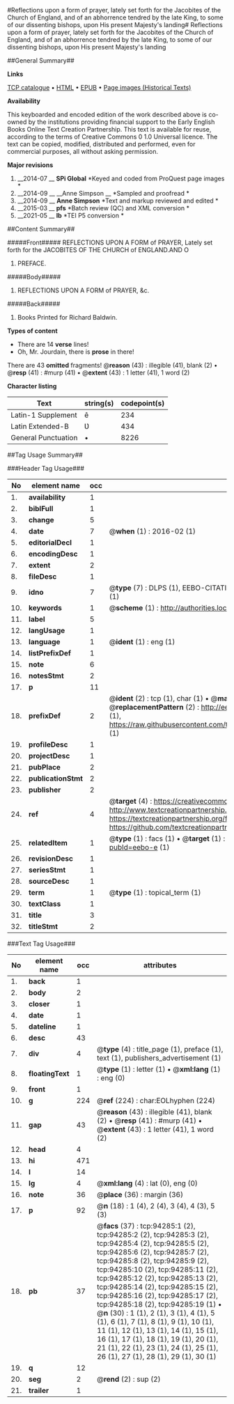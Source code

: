 #Reflections upon a form of prayer, lately set forth for the Jacobites of the Church of England, and of an abhorrence tendred by the late King, to some of our dissenting bishops, upon His present Majesty's landing#
Reflections upon a form of prayer, lately set forth for the Jacobites of the Church of England, and of an abhorrence tendred by the late King, to some of our dissenting bishops, upon His present Majesty's landing

##General Summary##

**Links**

[TCP catalogue](http://www.ota.ox.ac.uk/tcp/)  • 
[HTML](http://tei.it.ox.ac.uk/tcp/Texts-HTML/free/A58/A58370.html)  • 
[EPUB](http://tei.it.ox.ac.uk/tcp/Texts-EPUB/free/A58/A58370.epub) • 
[Page images (Historical Texts)](https://historicaltexts.jisc.ac.uk/eebo-12827338e)

**Availability**

This keyboarded and encoded edition of the work described above is co-owned by the
    institutions providing financial support to the Early English Books Online Text Creation
    Partnership. This text is available for reuse, according to the terms of  Creative Commons 0 1.0 Universal
    licence. The text can be copied, modified, distributed and performed, even for commercial
    purposes, all without asking permission.

**Major revisions**

1. __2014-07 __ __SPi Global__ *Keyed and coded from ProQuest page images *
1. __2014-09 __ __Anne Simpson __ *Sampled and proofread *
1. __2014-09 __ __Anne Simpson__ *Text and markup reviewed and edited *
1. __2015-03 __ __pfs__ *Batch review (QC) and XML conversion *
1. __2021-05 __ __lb__ *TEI P5 conversion *

##Content Summary##

#####Front#####
REFLECTIONS UPON A FORM of PRAYER, Lately set forth for the JACOBITES OF THE CHURCH of ENGLAND.AND O
1. PREFACE.

#####Body#####

1. REFLECTIONS UPON A FORM of PRAYER, &c.

#####Back#####

1. Books Printed for Richard Baldwin.

**Types of content**

  * There are 14 **verse** lines!
  * Oh, Mr. Jourdain, there is **prose** in there!

There are 43 **omitted** fragments! 
 @__reason__ (43) : illegible (41), blank (2)  •  @__resp__ (41) : #murp (41)  •  @__extent__ (43) : 1 letter (41), 1 word (2)

**Character listing**


|Text|string(s)|codepoint(s)|
|---|---|---|
|Latin-1 Supplement|ê|234|
|Latin Extended-B|Ʋ|434|
|General Punctuation|•|8226|

##Tag Usage Summary##

###Header Tag Usage###

|No|element name|occ|attributes|
|---|---|---|---|
|1.|__availability__|1||
|2.|__biblFull__|1||
|3.|__change__|5||
|4.|__date__|7| @__when__ (1) : 2016-02 (1)|
|5.|__editorialDecl__|1||
|6.|__encodingDesc__|1||
|7.|__extent__|2||
|8.|__fileDesc__|1||
|9.|__idno__|7| @__type__ (7) : DLPS (1), EEBO-CITATION (1), VID (1), EEBO-PROQUEST (1), STC (2), OCLC (1)|
|10.|__keywords__|1| @__scheme__ (1) : http://authorities.loc.gov/ (1)|
|11.|__label__|5||
|12.|__langUsage__|1||
|13.|__language__|1| @__ident__ (1) : eng (1)|
|14.|__listPrefixDef__|1||
|15.|__note__|6||
|16.|__notesStmt__|2||
|17.|__p__|11||
|18.|__prefixDef__|2| @__ident__ (2) : tcp (1), char (1)  •  @__matchPattern__ (2) : ([0-9\-]+):([0-9IVX]+) (1), (.+) (1)  •  @__replacementPattern__ (2) : http://eebo.chadwyck.com/downloadtiff?vid=$1&page=$2 (1), https://raw.githubusercontent.com/textcreationpartnership/Texts/master/tcpchars.xml#$1 (1)|
|19.|__profileDesc__|1||
|20.|__projectDesc__|1||
|21.|__pubPlace__|2||
|22.|__publicationStmt__|2||
|23.|__publisher__|2||
|24.|__ref__|4| @__target__ (4) : https://creativecommons.org/publicdomain/zero/1.0/ (1), http://www.textcreationpartnership.org/docs/. (1), https://textcreationpartnership.org/faq/#faq05 (1), https://github.com/textcreationpartnership (1)|
|25.|__relatedItem__|1| @__type__ (1) : facs (1)  •  @__target__ (1) : https://data.historicaltexts.jisc.ac.uk/view?pubId=eebo-e (1)|
|26.|__revisionDesc__|1||
|27.|__seriesStmt__|1||
|28.|__sourceDesc__|1||
|29.|__term__|1| @__type__ (1) : topical_term (1)|
|30.|__textClass__|1||
|31.|__title__|3||
|32.|__titleStmt__|2||


###Text Tag Usage###

|No|element name|occ|attributes|
|---|---|---|---|
|1.|__back__|1||
|2.|__body__|2||
|3.|__closer__|1||
|4.|__date__|1||
|5.|__dateline__|1||
|6.|__desc__|43||
|7.|__div__|4| @__type__ (4) : title_page (1), preface (1), text (1), publishers_advertisement (1)|
|8.|__floatingText__|1| @__type__ (1) : letter (1)  •  @__xml:lang__ (1) : eng (0)|
|9.|__front__|1||
|10.|__g__|224| @__ref__ (224) : char:EOLhyphen (224)|
|11.|__gap__|43| @__reason__ (43) : illegible (41), blank (2)  •  @__resp__ (41) : #murp (41)  •  @__extent__ (43) : 1 letter (41), 1 word (2)|
|12.|__head__|4||
|13.|__hi__|471||
|14.|__l__|14||
|15.|__lg__|4| @__xml:lang__ (4) : lat (0), eng (0)|
|16.|__note__|36| @__place__ (36) : margin (36)|
|17.|__p__|92| @__n__ (18) : 1 (4), 2 (4), 3 (4), 4 (3), 5 (3)|
|18.|__pb__|37| @__facs__ (37) : tcp:94285:1 (2), tcp:94285:2 (2), tcp:94285:3 (2), tcp:94285:4 (2), tcp:94285:5 (2), tcp:94285:6 (2), tcp:94285:7 (2), tcp:94285:8 (2), tcp:94285:9 (2), tcp:94285:10 (2), tcp:94285:11 (2), tcp:94285:12 (2), tcp:94285:13 (2), tcp:94285:14 (2), tcp:94285:15 (2), tcp:94285:16 (2), tcp:94285:17 (2), tcp:94285:18 (2), tcp:94285:19 (1)  •  @__n__ (30) : 1 (1), 2 (1), 3 (1), 4 (1), 5 (1), 6 (1), 7 (1), 8 (1), 9 (1), 10 (1), 11 (1), 12 (1), 13 (1), 14 (1), 15 (1), 16 (1), 17 (1), 18 (1), 19 (1), 20 (1), 21 (1), 22 (1), 23 (1), 24 (1), 25 (1), 26 (1), 27 (1), 28 (1), 29 (1), 30 (1)|
|19.|__q__|12||
|20.|__seg__|2| @__rend__ (2) : sup (2)|
|21.|__trailer__|1||

